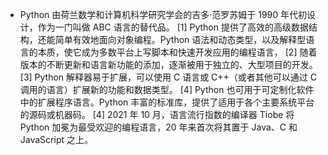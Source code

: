 <!--
 * @Author: WangJiaFeng
 * @Date: 2022-02-16 13:50:07
 * @LastEditTime: 2022-02-16 17:19:18
 * @Description: file content
 * @FilePath: \Blog\docs\static\Python\README.md
-->

- Python 由荷兰数学和计算机科学研究学会的吉多·范罗苏姆于 1990 年代初设计，作为一门叫做 ABC 语言的替代品。 [1] Python 提供了高效的高级数据结构，还能简单有效地面向对象编程。Python 语法和动态类型，以及解释型语言的本质，使它成为多数平台上写脚本和快速开发应用的编程语言， [2] 随着版本的不断更新和语言新功能的添加，逐渐被用于独立的、大型项目的开发。 [3]
  Python 解释器易于扩展，可以使用 C 语言或 C++（或者其他可以通过 C 调用的语言）扩展新的功能和数据类型。 [4] Python 也可用于可定制化软件中的扩展程序语言。Python 丰富的标准库，提供了适用于各个主要系统平台的源码或机器码。 [4]
  2021 年 10 月，语言流行指数的编译器 Tiobe 将 Python 加冕为最受欢迎的编程语言，20 年来首次将其置于 Java、C 和 JavaScript 之上。
